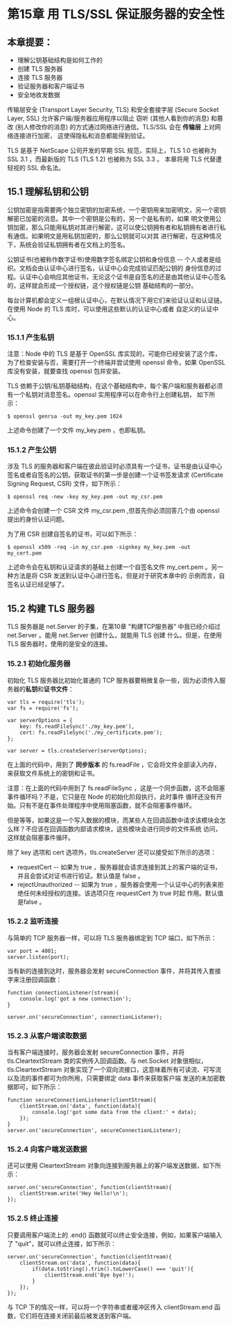 # 第15章 用 TLS/SSL 保证服务器的安全性

## 本章提要：

* 理解公钥基础结构是如何工作的
* 创建 TLS 服务器
* 连接 TLS 服务器
* 验证服务器和客户端证书
* 安全地收发数据

传输层安全 (Transport Layer Security, TLS) 和安全套接字层 (Secure Socket Layer, SSL) 允许客户端/服务器应用程序以阻止
窃听 (其他人看到你的消息) 和篡改 (别人修改你的消息) 的方式通过网络进行通信。TLS/SSL 会在 **传输层** 上对网络连接进行加密，
这使得隐私和消息都能得到验证。

TLS 是基于  NetScape 公司开发的早期 SSL 规范，实际上，TLS 1.0 也被称为 SSL 3.1 ，而最新版的 TLS (TLS 1.2) 也被称为 SSL 3.3 。
本章将用 TLS 代替遭轻视的 SSL 命名法。

## 15.1 理解私钥和公钥

公钥加密是指需要两个独立密钥的加密系统，一个密钥用来加密明文，另一个密钥解密已加密的消息。其中一个密钥是公有的，另一个是私有的，如果
明文使用公钥加密，那么只能用私钥对其进行解密，这可以使公钥拥有者和私钥拥有者进行私有通信。如果明文是用私钥加密的，那么公钥就可以对其
进行解密，在这种情况下，系统会验证私钥拥有者在文档上的签名。

公钥证书\(也被称作数字证书\)使用数字签名绑定公钥和身份信息 -- 个人或者是组织。文档会由认证中心进行签名，认证中心会完成验证匹配公钥的
身份信息的过程。认证中心会响应其他证书，无论这个证书是自签名的还是由其他认证中心签名的，这样就会形成一个授权链，这个授权链是公钥
基础结构的一部分。

每台计算机都会定义一组根认证中心，在默认情况下用它们来验证认证和认证链。在使用 Node 的 TLS 库时，可以使用这些默认的认证中心或者
自定义的认证中心。

### 15.1.1 产生私钥

注意：Node 中的 TLS 是基于 OpenSSL 库实现的，可能你已经安装了这个库，为了检查安装与否，需要打开一个终端并尝试使用 openssl 命令，如果
OpenSSL 库没有安装，就要查找 openssl 包并安装。

TLS 依赖于公钥/私钥基础结构，在这个基础结构中，每个客户端和服务器都必须有一个私钥对消息签名。openssl 实用程序可以在命令行上创建私钥，
如下所示：

    $ openssl genrsa -out my_key.pem 1024

上述命令创建了一个文件 my_key.pem ，也即私钥。

### 15.1.2 产生公钥

涉及 TLS 的服务器和客户端在彼此验证时必须具有一个证书，证书是由认证中心签名或者自签名的公钥。获取证书的第一步是创建一个证书签发请求
(Certificate Signing Request, CSR) 文件，如下所示：

    $ openssl req -new -key my_key.pem -out my_csr.pem

上述命令会创建一个 CSR 文件 my_csr.pem ,但首先你必须回答几个由 openssl 提出的身份认证问题。

为了用 CSR 创建自签名的证书，可以如下所示：

    $ openssl x509 -req -in my_csr.pem -signkey my_key.pem -out my_cert.pem

上述命令会在私钥和认证请求的基础上创建一个自签名文件 my_cert.pem 。另一种方法是将 CSR 发送到认证中心进行签名，但是对于研究本章中的
示例而言，自签名认证已经足够了。

## 15.2 构建 TLS 服务器

TLS 服务器是 net.Server 的子集，在第10章 "构建TCP服务器" 中我已经介绍过 net.Server 。能用 net.Server 创建什么，就能用 TLS 创建
什么。但是，在使用 TLS 服务器时，使用的是安全的连接。

### 15.2.1 初始化服务器

初始化 TLS 服务器比初始化普通的 TCP 服务器要稍微复杂一些，因为必须传入服务器的**私钥**和**证书文件**：

    var tls = require('tls');
    var fs = require('fs');

    var serverOptions = {
        key: fs.readFileSync('./my_key.pem'),
        cert: fs.readFileSync('./my_certificate.pem');
    };

    var server = tls.createServer(serverOptions);

在上面的代码中，用到了 **同步版本** 的 fs.readFile ，它会将文件全部读入内存，来获取文件系统上的密钥和证书。

注意：在上面的代码中用到了 fs.readFileSync ，这是一个同步函数，这不会阻塞事件循环吗？不是，它只是在 Node 的初始化阶段执行，此时事件
循环还没有开始。只有不是在事件处理程序中使用阻塞函数，就不会阻塞事件循环。

但是等等，如果这是一个写入数据的模块，而某些人在回调函数中请求该模块会怎么样？不应该在回调函数内部请求模块，这些模块会进行同步的文件系统
访问，这样就会阻塞事件循环。

除了 key 选项和 cert 选项外，tls.createServer 还可以接受如下所示的选项：
* requestCert -- 如果为 true ，服务器就会请求连接到其上的客户端的证书，并且会尝试对证书进行验证。默认值是 false 。
* rejectUnauthorized -- 如果为 true ，服务器会使用一个认证中心的列表来拒绝任何未经授权的连接。该选项只在 requestCert 为 true 时起
  作用。默认值是false 。

### 15.2.2 监听连接

与简单的 TCP 服务器一样，可以将 TLS 服务器绑定到 TCP 端口，如下所示：

    var port = 4001;
    server.listen(port);

当有新的连接到达时，服务器会发射 secureConnection 事件，并将其传入套接字来注册回调函数：

    function connectionListener(stream){
        console.log('got a new connection');
    }

    server.on('secureConnection', connectionListener);

### 15.2.3 从客户端读取数据

当有客户端连接时，服务器会发射 secureConnection 事件，并将 tls.CleartextStream 类的实例传入回调函数。与 net.Socket 对象很相似，
tls.CleartextStream 对象实现了一个双向流接口，这意味着所有可读流、可写流以及流的事件都可为你所用，只需要绑定 data 事件来获取客户端
发送的未加密数据即可，如下所示：

    function secureConnectionListener(clientStream){
        clientStream.on('data', function(data){
            console.log('got some data from the client:' + data);
        });
    }
    server.on('secureConnection', secureConnectionListener);

### 15.2.4 向客户端发送数据

还可以使用 CleartextStream 对象向连接到服务器上的客户端发送数据，如下所示：

    server.on('secureConnection', function(clientStream){
        clientStream.write('Hey Hello!\n');
    });

### 15.2.5 终止连接

只要调用客户端流上的 .end() 函数就可以终止安全连接，例如，如果客户端输入了 "quit"，就可以终止连接，如下所示：

    server.on('secureConnection', function(clientStream){
        clientStream.on('data', function(data){
            if(data.toString().trim().toLowerCase() === 'quit'){
                clientStream.end('Bye bye!');
            }
        });
    });

与 TCP 下的情况一样，可以将一个字符串或者缓冲区传入 clientStream.end 函数，它们将在连接关闭前最后被发送到客户端。
